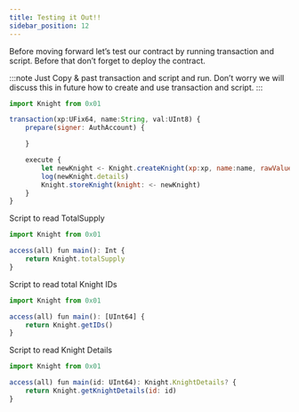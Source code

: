 ```yaml
---
title: Testing it Out!!
sidebar_position: 12
---
```


Before moving forward let’s test our contract by running transaction and script. Before that don’t forget to deploy the contract.

:::note
Just Copy & past transaction and script and run. Don’t worry we will discuss this in future how to create and use transaction and script.
:::

```jsx
import Knight from 0x01

transaction(xp:UFix64, name:String, val:UInt8) {
    prepare(signer: AuthAccount) {

    }

    execute {
        let newKnight <- Knight.createKnight(xp:xp, name:name, rawValue:val)
        log(newKnight.details)
        Knight.storeKnight(knight: <- newKnight)
    }
}

```

Script to read TotalSupply

```jsx
import Knight from 0x01

access(all) fun main(): Int {
    return Knight.totalSupply
}
```

Script to read total Knight IDs

```jsx
import Knight from 0x01

access(all) fun main(): [UInt64] {
    return Knight.getIDs()
}
```

Script to read Knight Details

```jsx
import Knight from 0x01

access(all) fun main(id: UInt64): Knight.KnightDetails? {
    return Knight.getKnightDetails(id: id)
}
```
